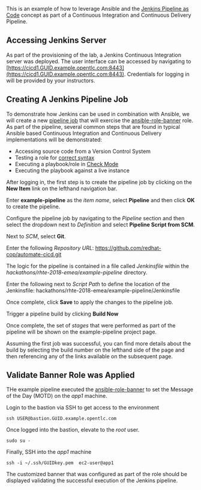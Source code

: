 This is an example of how to leverage Ansible and the [Jenkins Pipeline as Code](https://jenkins.io/solutions/pipeline/) concept as part of a Continuous Integration and Continuous Delivery Pipeline.

## Accessing Jenkins Server

As part of the provisioning of the lab, a Jenkins Continuous Integration server was deployed. The user interface can be accessed by navigating to [https://cicd1.GUID.example.opentlc.com:8443](https://cicd1.GUID.example.opentlc.com:8443). Credentials for logging in will be provided by your instructors.

## Creating A Jenkins Pipeline Job

To demonstrate how Jenkins can be used in combination with Ansible, we will create a new [pipeline job](https://jenkins.io/doc/book/pipeline/) that will exercise the [ansible-role-banner](../roles/ansible-role-banner) role. As part of the pipeline, several common steps that are found in typical Ansible based Continuous Integration and Continuous Delivery implementations will be demonstrated:

* Accessing source code from a Version Control System
* Testing a role for [correct syntax](https://ansible-tips-and-tricks.readthedocs.io/en/latest/ansible/commands/#check-for-bad-syntax)
* Executing a playbook/role in [Check Mode](https://docs.ansible.com/ansible/latest/user_guide/playbooks_checkmode.html)
* Executing the playbook against a live instance

After logging in, the first step is to create the pipeline job by clicking on the **New Item** link on the lefthand navigation bar.

Enter **example-pipeline** as the _item name_, select **Pipeline** and then click **OK** to create the pipeline.

Configure the pipeline job by navigating to the _Pipeline_ section and then select the dropdown next to _Definition_ and select **Pipeline Script from SCM**.

Next to _SCM_, select **Git**.

Enter the following _Repository URL_: https://github.com/redhat-cop/automate-cicd.git

The logic for the pipeline is contained in a file called _Jenkinsfile_ within the _hackathons/rhte-2018-emea/example-pipeline_ directory.

Enter the following next to _Script Path_ to define the location of the Jenkinsfile: hackathons/rhte-2018-emea/example-pipeline/Jenkinsfile

Once complete, click **Save** to apply the changes to the pipeline job. 

Trigger a pipeline build by clicking **Build Now**

Once complete, the set of _stages_ that were performed as part of the pipeline will be shown on the example-pipeline project page.

Assuming the first job was successful, you can find more details about the build by selecting the build number on the lefthand side of the page and then referencing any of the links available on the subsequent page.

## Validate Banner Role was Applied

THe example pipeline executed the [ansible-role-banner](../roles/ansible-role-banner) to set the Message of the Day (MOTD) on the _app1_ machine.

Login to the bastion via SSH to get access to the environment

```
ssh USER@bastion.GUID.example.opentlc.com
```

Once logged into the bastion, elevate to the _root_ user.

```
sudo su -
```

Finally, SSH into the _app1_ machine

```
ssh -i ~/.ssh/GUIDkey.pem  ec2-user@app1
```

The customized banner that was configured as part of the role should be displayed validating the successful execution of the Jenkins pipeline.

